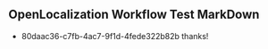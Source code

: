 ## OpenLocalization Workflow Test MarkDown
* 80daac36-c7fb-4ac7-9f1d-4fede322b82b thanks!

<!--HONumber=Jul16_HO3-->



